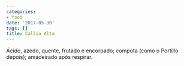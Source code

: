 ```yaml
---
categories:
- food
date: '2017-05-30'
tags: []
title: Callia Alta
---
```


Ácido, azedo, quente, frutado e encorpado; compota (como o Portillo depois); amadeirado após respirar.